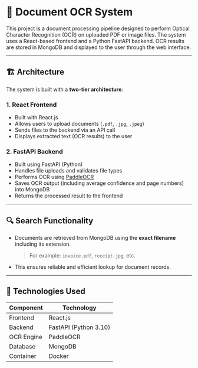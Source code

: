 # 📄 Document OCR System

This project is a document processing pipeline designed to perform Optical Character Recognition (OCR) on uploaded PDF or image files. The system uses a React-based frontend and a Python FastAPI backend. OCR results are stored in MongoDB and displayed to the user through the web interface.

---

## 🏗️ Architecture

The system is built with a **two-tier architecture**:

### 1. React Frontend
- Built with React.js
- Allows users to upload documents (`.pdf`, `.jpg`, `.jpeg`)
- Sends files to the backend via an API call
- Displays extracted text (OCR results) to the user

### 2. FastAPI Backend
- Built using FastAPI (Python)
- Handles file uploads and validates file types
- Performs OCR using [PaddleOCR]([https://github.com/PaddlePaddle/PaddleOCR](https://github.com/PaddlePaddle/PaddleOCR))
- Saves OCR output (including average confidence and page numbers) into MongoDB
- Returns the processed result to the frontend

---

## 🔍 Search Functionality

- Documents are retrieved from MongoDB using the **exact filename** including its extension.
  > For example: `invoice.pdf`, `receipt.jpg`, etc.
- This ensures reliable and efficient lookup for document records.

---

## 🚀 Technologies Used

| Component     | Technology               |
|---------------|---------------------------|
| Frontend      | React.js                  |
| Backend       | FastAPI (Python 3.10)     |
| OCR Engine    | PaddleOCR                 |
| Database      | MongoDB                   |
| Container     | Docker                    |
